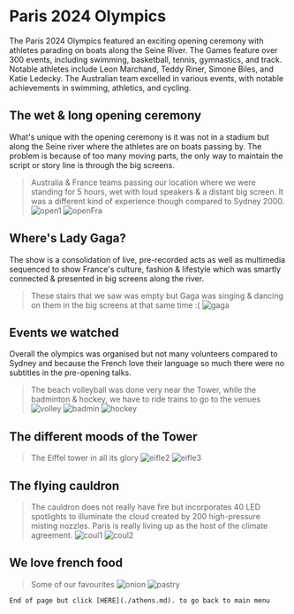 # Paris 2024 Olympics

The Paris 2024 Olympics featured an exciting opening ceremony with athletes parading on boats along the Seine River. The Games feature over 300 events, including swimming, basketball, tennis, gymnastics, and track. Notable athletes include Leon Marchand, Teddy Riner, Simone Biles, and Katie Ledecky. The Australian team excelled in various events, with notable achievements in swimming, athletics, and cycling.

## The wet & long opening ceremony

What's unique with the opening ceremony is it was not in a stadium but along the Seine river where the athletes are on boats passing by. The problem is because of too many moving parts, the only way to maintain the script or story line is through the big screens.
> Australia & France teams passing our location where we were standing for 5 hours, wet with loud speakers & a distant big screen. It was a different kind of experience though compared to Sydney 2000.
![open1](./open1.jpeg)
![openFra](./openFra.jpeg)

## Where's Lady Gaga?

The show is a consolidation of live, pre-recorded acts as well as multimedia sequenced to show France's culture, fashion & lifestyle which was smartly connected & presented in big screens along the river.
> These stairs that we saw was empty but Gaga was singing & dancing on them in the big screens at that same time :(
![gaga](./gaga.jpeg)

## Events we watched

Overall the olympics was organised but not many volunteers compared to Sydney and because the French love their language so much there were no subtitles in the pre-opening talks.
> The beach volleyball was done very near the Tower, while the badminton & hockey, we have to ride trains to go to the venues
![volley](./volley.jpeg)
![badmin](./badmin.jpeg)
![hockey](./hockey.jpeg)

## The different moods of the Tower
> The Eiffel tower in all its glory
![eifle2](./eifel2.jpeg)
![eifle3](./eifel3.jpeg)

## The flying cauldron
> The cauldron does not really have fire but incorporates 40 LED spotlights to illuminate the cloud created by 200 high-pressure misting nozzles. Paris is really living up as the host of the climate agreement.
![coul1](./couldron.jpeg)
![coul2](./could2.jpeg)

## We love french food

> Some of our favourites
![onion](./onion.jpeg)
![pastry](./pastry.jpeg)

```
End of page but click [HERE](./athens.md). to go back to main menu
```

